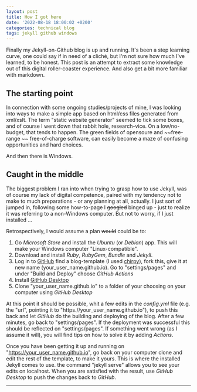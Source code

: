```yaml
---
layout: post
title: How I got here
date: '2022-08-18 18:00:02 +0200'
categories: technical blog
tags: jekyll github windows
---
```



Finally my Jekyll-on-Github blog is up and running. It's been a step learning curve, one could say if in need of a cliché, but I'm not sure how much I've learned, to be honest. This post is an attempt to extract some knowledge out of this digital roller-coaster experience. And also get a bit more familiar with markdown.

## The starting point

In connection with some ongoing studies/projects of mine, I was looking into ways to make a simple app based on html/css files generated from xml/xslt. The term "static website generator" seemed to tick some boxes, and of course I went down that rabbit hole, research-vice. On a low/no-budget, that tends to happen. The green fields of opensoure and ~~free-range ~~ free-of-charge software, can easily become a maze of confusing opportunities and hard choices.

And then there is Windows.

## Caught in the middle

The biggest problem I ran into when trying to grasp how to use Jekyll, was of course my lack of digital competence, paired with my tendency not to make to much preparations - or any planning at all, actually. I just sort of jumped in, following some how-to-page I ~~googled~~ binged up - just to realize it was referring to a non-Windows computer.  But not to worry, if I just installed ... 

Retrospectively, I would assume a plan ~~would~~ could be to: 

1. Go *Microsoft Store* and install the *Ubuntu* (or *Debian*) app. This will make your Windows computer "Linux-compatible". 
2. Download and install *Ruby*, *RubyGem*, *Bundle* and *Jekyll*.
3. Log in  to [GitHub](https://github.com) find a blog-template (I used [chirpy](https://github.com/cotes2020/jekyll-theme-chirpy)), fork this, give it at new name (your_user_name.github.io). Go to "settings/pages" and under "Build and Deploy" choose  *GitHub Actions*
4. Install [GitHub Desktop](https://desktop.github.com/)
5. Clone "your_user_name.github.io" to  a folder of your choosing on your computer using *GitHub Desktop*

At this point it should be possible, whit a few edits in the *config.yml* file (e.g. the "url", pointing it to "https.//your_user_name.github.io"), to push this back and let *GitHub* do the building and deploying of the blog. After a few minutes, go back to "settings/pages". If the deployment was successful this should be reflected on "settings/pages". If something went wrong (as I assume it will), you will find  tips on how to solve it by adding *Actions*. 

Once you have been getting it up and running on "https://your_user_name.github.io", go back on your computer clone and edit the rest of the template, to make it yours. This is where the installed Jekyll comes to use. the command "jekyll serve" allows you to see your edits on localhost. When you are satisfied with the result, use *GitHub Desktop* to push the changes back to *GitHub*. 


----------





<script src="https://utteranc.es/client.js"
        repo="matskober/matskober.github.io"
        issue-term="pathname"
        theme="github-light"
        crossorigin="anonymous"
        async>
</script>

